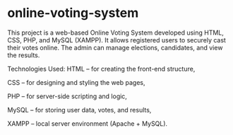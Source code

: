 # online-voting-system
This project is a web-based Online Voting System developed using HTML, CSS, PHP, and MySQL (XAMPP). It allows registered users to securely cast their votes online. The admin can manage elections, candidates, and view the results.

Technologies Used:
HTML – for creating the front-end structure,

CSS – for designing and styling the web pages,

PHP – for server-side scripting and logic,

MySQL – for storing user data, votes, and results,

XAMPP – local server environment (Apache + MySQL).

